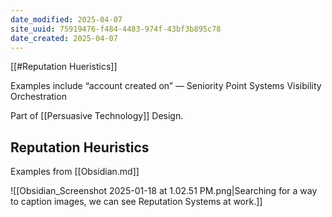 ```yaml
---
date_modified: 2025-04-07
site_uuid: 75919476-f484-4483-974f-43bf3b895c78
date_created: 2025-04-07
---
```


[[#Reputation Hueristics]]

Examples include “account created on” — Seniority
Point Systems
Visibility Orchestration

Part of [[Persuasive Technology]] Design. 

## Reputation Heuristics

Examples from [[Obsidian.md]]

![[Obsidian_Screenshot 2025-01-18 at 1.02.51 PM.png|Searching for a way to caption images, we can see Reputation Systems at work.]]
